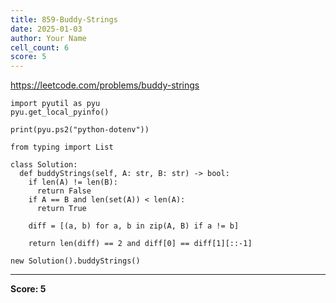 ```yaml
---
title: 859-Buddy-Strings
date: 2025-01-03
author: Your Name
cell_count: 6
score: 5
---
```


https://leetcode.com/problems/buddy-strings


```
import pyutil as pyu
pyu.get_local_pyinfo()
```


```
print(pyu.ps2("python-dotenv"))
```


```
from typing import List
```


```
class Solution:
  def buddyStrings(self, A: str, B: str) -> bool:
    if len(A) != len(B):
      return False
    if A == B and len(set(A)) < len(A):
      return True

    diff = [(a, b) for a, b in zip(A, B) if a != b]

    return len(diff) == 2 and diff[0] == diff[1][::-1]
```


```
new Solution().buddyStrings()
```


---
**Score: 5**